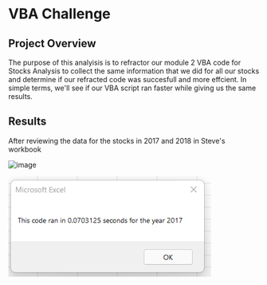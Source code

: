 # VBA Challenge
 
## Project Overview

The purpose of this analyisis is to refractor our module 2 VBA code for Stocks Analysis to  collect the same information that we did for all our stocks and determine if our refracted code was succesfull and more effcient. In simple terms, we'll see if our VBA script ran faster while giving us the same results.

## Results

After reviewing the data for the stocks in  2017 and 2018 in Steve's workbook 

![image](https://user-images.githubusercontent.com/99451833/155895442-3a7ae766-f774-438b-aee5-11b65caa8f3f.png)

![image](https://github.com/gotica462/Stock-Analysis/blob/main/VBA_Challenge_2017.png)
